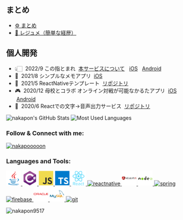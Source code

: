 <!-- GitHub State
https://github.com/anuraghazra/github-readme-stats#top-languages-card
-->

<h2>まとめ</h2>
<ul>
  <li>
    <a href="https://www.notion.so/config-4f18f5476e8d44a38ea752de9b9d6af7">⚙️ まとめ</a>
  </li>
  <li>
    <a href="https://www.resume.id/nakapooooon">🌱 レジュメ（簡単な経歴）</a>
  </li>
</ul>

<h2>個人開発</h2>
<ul>
  <li>
    <div>
      <span>👆🏻&nbsp;</span>
      <span>2022/9</span>
      <span>この指とまれ</span>
      <a style="padding: 0 4px;" href="https://mangrove-help-dde.notion.site/0266d8c4443048cba5a83fc06318d10e">本サービスについて</a>
      <a style="padding: 0 4px;" href="https://apps.apple.com/jp/app/この指とまれ/id1606856291">iOS</a>
      <a style="padding: 0 4px;" href="https://play.google.com/store/apps/details?id=com.app.gatheragain">Android</a>
    </div>
  </li>
  <li>
    <div>
      <span>📝&nbsp;</span>
      <span>2021/8</span>
      <span>シンプルなメモアプリ</span>
      <a style="padding: 0 4px;" href="https://apps.apple.com/jp/app/meemoo/id1575680714">iOS</a>
    </div>
  </li>
  <li>
    <div>
      <span>📲&nbsp;</span>
      <span>2021/5</span>
      <span>ReactNativeテンプレート</span>
      <a style="padding: 0 4px;" href="https://github.com/nakapon9517/template_reactnative">リポジトリ</a>
    </div>
  </li>
  <li>
    <div>
      <span>🎮&nbsp;</span>
      <span>2020/12</span>
      <span>母校とコラボ オンライン対戦が可能なかるたアプリ</span>
      <a style="padding: 0 4px;" href="https://apps.apple.com/jp/app/%E5%B2%A1%E5%B1%B1sdgs%E3%82%AB%E3%83%AB%E3%82%BF-%E3%83%90%E3%83%AA%E3%82%A2%E3%83%95%E3%83%AA%E3%83%BC%E7%B7%A8/id1542970005">iOS</a>
      <a style="padding: 0 4px;" href="https://play.google.com/store/apps/details?id=com.ous.sdgs.karuta">Android</a>
    </div>
  </li>
  <li>
    <div>
      <span>📣&nbsp;</span>
      <span>2020/6</span>
      <span>Reactでの文字→音声出力サービス</span>
      <a style="padding: 0 4px;" href="https://github.com/nakapon9517/learn-speak">リポジトリ</a>
    </div>
  </li>
</ul>

<div>
  <img src="https://github-readme-stats.vercel.app/api?username=nakapon9517&count_private=true&show_icons=true&locale=en&include_all_commits=true&theme=tokyonight&hide_border=true&line_height=20" alt="nakapon's GitHub Stats" />
  <img src="https://github-readme-stats.vercel.app/api/top-langs?username=nakapon9517&count_private=true&show_icons=true&locale=en&layout=compact&hide=go,Assembly&theme=tokyonight&hide_border=true" alt="Most Used Languages" />
</div>
<h3>Follow & Connect with me:</h3>
<p>
  <a href="https://twitter.com/nakapooooon" target="blank">
    <img src="https://img.shields.io/twitter/follow/nakapooooon?logo=twitter&style=for-the-badge" alt="nakapooooon" />
  </a>
</p>

<h3>Languages and Tools:</h3>
<p>
  <a href="https://www.java.com" target="_blank">
    <img src="https://raw.githubusercontent.com/devicons/devicon/master/icons/java/java-original.svg" alt="java" width="40" height="40"/>
  </a>
  <a href="https://www.w3schools.com/cs/" target="_blank">
    <img src="https://raw.githubusercontent.com/devicons/devicon/master/icons/csharp/csharp-original.svg" alt="csharp" width="40" height="40"/>
  </a>
  <a href="https://developer.mozilla.org/en-US/docs/Web/JavaScript" target="_blank">
    <img src="https://raw.githubusercontent.com/devicons/devicon/master/icons/javascript/javascript-original.svg" alt="javascript" width="40" height="40"/>
  </a>
  <a href="https://www.typescriptlang.org/" target="_blank">
    <img src="https://raw.githubusercontent.com/devicons/devicon/master/icons/typescript/typescript-original.svg" alt="typescript" width="40" height="40"/>
  </a>
  <a href="https://reactjs.org/" target="_blank">
    <img src="https://raw.githubusercontent.com/devicons/devicon/master/icons/react/react-original-wordmark.svg" alt="react" width="40" height="40"/>
  </a>
  <a href="https://reactnative.dev/" target="_blank">
    <img src="https://reactnative.dev/img/header_logo.svg" alt="reactnative" width="40" height="40"/>
  </a>
  <a href="https://angular.io" target="_blank">
    <img src="https://raw.githubusercontent.com/devicons/devicon/master/icons/angularjs/angularjs-original-wordmark.svg" alt="angularjs" width="40" height="40"/>
  </a>
  <a href="https://nodejs.org" target="_blank">
    <img src="https://raw.githubusercontent.com/devicons/devicon/master/icons/nodejs/nodejs-original-wordmark.svg" alt="nodejs" width="40" height="40"/>
  </a>
  <a href="https://spring.io/" target="_blank">
    <img src="https://www.vectorlogo.zone/logos/springio/springio-icon.svg" alt="spring" width="40" height="40"/>
  </a>
  <a href="https://firebase.google.com/" target="_blank">
    <img src="https://www.vectorlogo.zone/logos/firebase/firebase-icon.svg" alt="firebase" width="40" height="40"/>
  </a>
  <a href="https://www.oracle.com/" target="_blank">
    <img src="https://raw.githubusercontent.com/devicons/devicon/master/icons/oracle/oracle-original.svg" alt="oracle"  width="40" height="40"/>
  </a>
  <a href="https://www.mysql.com/" target="_blank">
    <img src="https://raw.githubusercontent.com/devicons/devicon/master/icons/mysql/mysql-original-wordmark.svg" alt="mysql" width="40" height="40"/>
  </a>
  <a href="https://git-scm.com/" target="_blank">
    <img src="https://www.vectorlogo.zone/logos/git-scm/git-scm-icon.svg" alt="git" width="40" height="40"/>
  </a>
</p>

<p> <img src="https://komarev.com/ghpvc/?username=nakapon9517&label=Profile%20views&color=0e75b6&style=flat" alt="nakapon9517" /></p>
